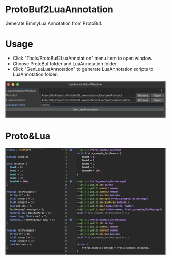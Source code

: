 # ProtoBuf2LuaAnnotation
Generate EmmyLua Annotation from ProtoBuf.

# Usage
* Click "Tools/ProtoBuf2LuaAnnotation" menu item to open window.
* Choose ProtoBuf folder and LuaAnnotation folder.
* Click "GenLuaLuaAnnotation" to generate LuaAnnotation scripts to LuaAnnotation folder.

![Window](https://github.com/Mr-sB/ProtoBuf2LuaAnnotation/blob/master/Screenshots/Window.png)

# Proto&Lua

![ProtoAndLua](https://github.com/Mr-sB/ProtoBuf2LuaAnnotation/blob/master/Screenshots/ProtoAndLua.png)
